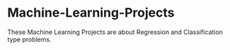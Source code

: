 # Machine-Learning-Projects
These Machine Learning Projects are about Regression and Classification type problems.
